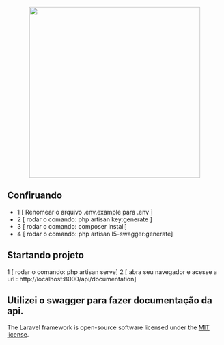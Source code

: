 <p align="center"><img src="https://res.cloudinary.com/dtfbvvkyp/image/upload/v1566331377/laravel-logolockup-cmyk-red.svg" width="400"></p>


## Confiruando 

-  1 [ Renomear o arquivo .env.example para .env ]
-  2 [ rodar o comando: php artisan key:generate ]
-  3 [ rodar o comando: composer install]
-  4 [ rodar o comando: php artisan l5-swagger:generate] 

## Startando projeto
 1 [ rodar o comando: php artisan serve] 
 2 [ abra seu navegador e acesse a url : http://localhost:8000/api/documentation] 
 
 ## Utilizei o swagger para fazer documentação da api.


The Laravel framework is open-source software licensed under the [MIT license](https://opensource.org/licenses/MIT).
